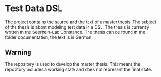Test Data DSL
=============

The project contains the source and the text of a master thesis. 
The subject of the thesis is about modeling test data in a DSL. 
The thesis is currently written in the Seerhein-Lab Constance. 
The thesis can be found in the folder documentation, the text is in German.

Warning
-------

The repository is used to develop the master thesis. 
This means the repository includes a working state 
and does not represent the final state.
